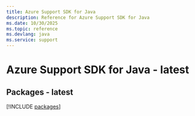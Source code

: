 ```yaml
---
title: Azure Support SDK for Java
description: Reference for Azure Support SDK for Java
ms.date: 10/30/2025
ms.topic: reference
ms.devlang: java
ms.service: support
---
```

# Azure Support SDK for Java - latest
## Packages - latest
[!INCLUDE [packages](support-index.md)]